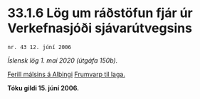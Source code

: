 # 33.1.6 Lög um ráðstöfun fjár úr Verkefnasjóði sjávarútvegsins

`nr. 43 12. júní 2006`

_Íslensk lög 1. maí 2020 (útgáfa 150b)._

[Ferill málsins á Alþingi](https://www.althingi.is/thingstorf/thingmalalistar-eftir-thingum/ferill/?ltg=132&mnr=382)
[Frumvarp til laga.](https://www.althingi.is/altext/132/s/0442.html)

**Tóku gildi 15. júní 2006.**

